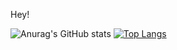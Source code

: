 Hey!


![Anurag's GitHub stats](https://github-readme-stats.vercel.app/api?username=kikulo&show_icons=true&theme=radical) [![Top Langs](https://github-readme-stats.vercel.app/api/top-langs/?username=kikulo&layout=compact)](https://github.com/anuraghazra/github-readme-stats)

